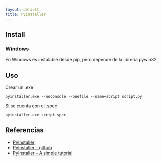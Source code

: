 ```yaml
---
layout: default
title: PyInstaller
---
```


## Install

### Windows

En Windows es instalable desde pip, pero depende de la libreria pywin32

## Uso

Crear un .exe

    pyinstaller.exe --noconsole --onefile --name=script script.py

Si se cuenta con el .spec

    pyinstaller.exe script.spec

## Referencias

* [PyInstaller](http://www.pyinstaller.org/)  
* [PyInstaller - github](https://github.com/pyinstaller/pyinstaller)  
* [PyInstaller – A simple tutorial](http://excid3.com/blog/pyinstaller-a-simple-tutorial/)  

